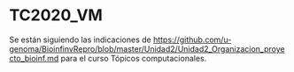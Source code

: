 # TC2020_VM
Se están siguiendo las indicaciones de https://github.com/u-genoma/BioinfinvRepro/blob/master/Unidad2/Unidad2_Organizacion_proyecto_bioinf.md para el curso Tópicos computacionales. 

